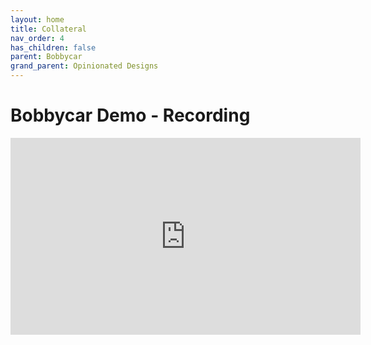 ```yaml
---
layout: home
title: Collateral
nav_order: 4
has_children: false
parent: Bobbycar
grand_parent: Opinionated Designs
---
```


# Bobbycar Demo - Recording

<iframe width="560" height="315" src="https://www.youtube.com/embed/_AbADA9G9O4" title="YouTube video player" frameborder="0" allow="accelerometer; autoplay; clipboard-write; encrypted-media; gyroscope; picture-in-picture" allowfullscreen></iframe>